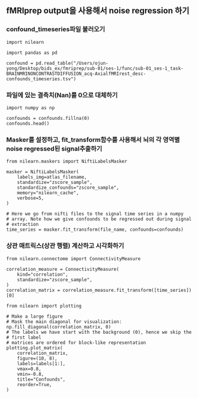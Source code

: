 ## fMRIprep output을 사용해서 noise regression 하기


### confound_timeseries파일 불러오기

~~~python3
import nilearn

import pandas as pd

confound = pd.read_table("/Users/ojun-yong/Desktop/bids_ex/fmriprep/sub-01/ses-1/func/sub-01_ses-1_task-BRAINMRINONCONTRASTDIFFUSION_acq-AxialfMRIrest_desc-confounds_timeseries.tsv")
~~~

### 파일에 있는 결측치(Nan)를 0으로 대체하기

~~~python3
import numpy as np

confounds = confounds.fillna(0)
confounds.head()
~~~

### Masker를 설정하고, fit_transform함수를 사용해서 뇌의 각 영역별 noise regressed된 signal추출하기

~~~python3
from nilearn.maskers import NiftiLabelsMasker

masker = NiftiLabelsMasker(
    labels_img=atlas_filename,
    standardize="zscore_sample",
    standardize_confounds="zscore_sample",
    memory="nilearn_cache",
    verbose=5,
)

# Here we go from nifti files to the signal time series in a numpy
# array. Note how we give confounds to be regressed out during signal
# extraction
time_series = masker.fit_transform(file_name, confounds=confounds)
~~~

### 상관 매트릭스(상관 행렬) 계산하고 시각화하기

~~~python3
from nilearn.connectome import ConnectivityMeasure

correlation_measure = ConnectivityMeasure(
    kind="correlation",
    standardize="zscore_sample",
)
correlation_matrix = correlation_measure.fit_transform([time_series])[0]

from nilearn import plotting

# Make a large figure
# Mask the main diagonal for visualization:
np.fill_diagonal(correlation_matrix, 0)
# The labels we have start with the background (0), hence we skip the
# first label
# matrices are ordered for block-like representation
plotting.plot_matrix(
    correlation_matrix,
    figure=(10, 8),
    labels=labels[1:],
    vmax=0.8,
    vmin=-0.8,
    title="Confounds",
    reorder=True,
)
~~~

